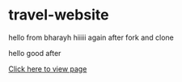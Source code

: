 # travel-website

hello from bharayh
hiiiii again after fork and clone


hello good after

[Click here to view page](https://manjunath728.github.io/travel-website/)
